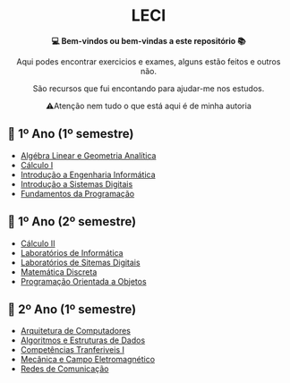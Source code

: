 <h1 align="center">LECI</h1>



<div align="center">
  <strong>💻 Bem-vindos ou bem-vindas a este repositório 📚</strong>
</div>

<div align="center">
  <p>Aqui podes encontrar exercicios e exames, alguns estão feitos e outros não.</p>
  <p>São recursos que fui encontando para ajudar-me nos estudos.</p>
  <p>⚠️Atenção nem tudo o que está aqui é de minha autoria</p>
</div>

## 📖 1º Ano (1º semestre)
- [Algébra Linear e Geometria Analítica](https://github.com/joanassantiago/LECI/tree/main/1%20ano/1%20semestre/ALGA)
- [Cálculo I](https://github.com/joanassantiago/LECI/tree/main/1%20ano/1%20semestre/C1)
- [Introdução a Engenharia Informática](https://github.com/joanassantiago/LECI/tree/main/1%20ano/1%20semestre/IEI)
- [Introdução a Sistemas Digitais](https://github.com/joanassantiago/LECI/tree/main/1%20ano/1%20semestre/ISD)
- [Fundamentos da Programação](https://github.com/joanassantiago/LECI/tree/main/1%20ano/1%20semestre/FP)

## 📖 1º Ano (2º semestre)
- [Cálculo II](https://github.com/joanassantiago/LECI/tree/main/1%20ano/2%20semestre/C2)
- [Laboratórios de Informática](https://github.com/joanassantiago/LECI/tree/main/1%20ano/2%20semestre/LI)
- [Laboratórios de Sitemas Digitais](https://github.com/joanassantiago/LECI/tree/main/1%20ano/2%20semestre/LSD)
- [Matemática Discreta](https://github.com/joanassantiago/LECI/tree/main/1%20ano/2%20semestre/MD/Testes)
- [Programação Orientada a Objetos](https://github.com/joanassantiago/LECI/tree/main/1%20ano/2%20semestre/POO)

## 📖 2º Ano (1º semestre)
- [Arquitetura de Computadores](https://github.com/joanassantiago/LECI/tree/main/2oAno/1semestre/AC1)
- [Algoritmos e Estruturas de Dados](https://github.com/joanassantiago/LECI/tree/main/1%20ano/2%20semestre/AED)
- [Competências Tranferiveis I](https://github.com/joanassantiago/LECI/tree/main/1%20ano/2%20semestre/CT1)
- [Mecânica e Campo Eletromagnético](https://github.com/joanassantiago/LECI/tree/main/1%20ano/2%20semestre/MD/MCE)
- [Redes de Comunicação](https://github.com/joanassantiago/LECI/tree/main/1%20ano/2%20semestre/RC1)
